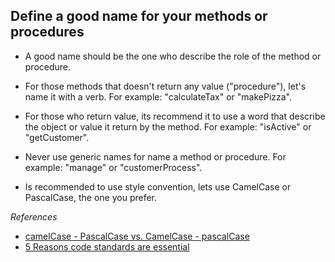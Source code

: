 Define a good name for your methods or procedures
------------

* A good name should be the one who describe the role of the method or procedure.

* For those methods that doesn't return any value ("procedure"), let's name it with a verb. For example:  "calculateTax" or  "makePizza".

* For those who return value, its recommend it to use a word that describe the object or value it  return by the method. For example: "isActive" or "getCustomer".

* Never use generic names for name a method or procedure. For example: "manage" or "customerProcess".

* Is recommended to use style convention, lets use CamelCase or PascalCase, the one you prefer. 


_References_

* [camelCase - PascalCase vs. CamelCase - pascalCase](http://www.dofactory.com/topic/1141/camelcase-pascalcase-vs-camelcase-pascalcase.aspx)
* [5 Reasons code standards are essential](http://www.maltblue.com/software-engineering-2/5-reaons-coding-standards-are-essential)
